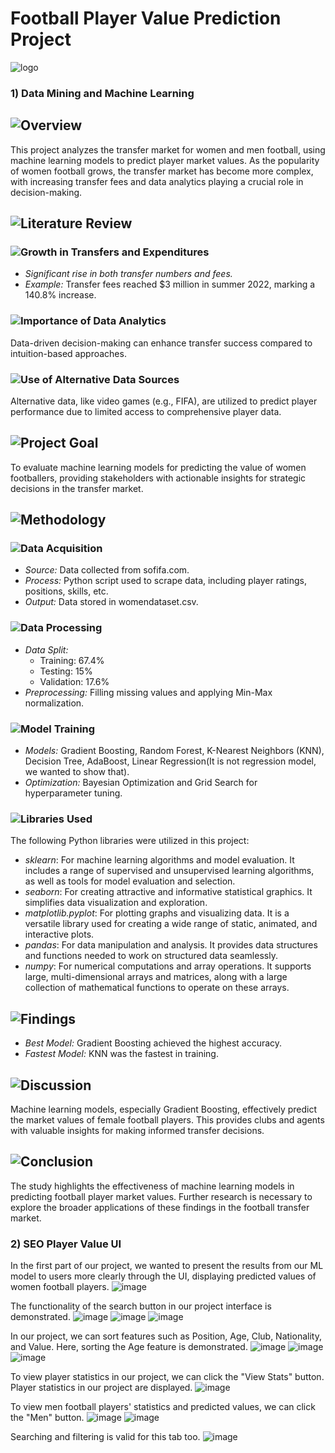 # Football Player Value Prediction Project
![logo](https://github.com/user-attachments/assets/3c1bdc32-e76b-47af-b1c4-40ef4eb8e34b)

### 1) Data Mining and Machine Learning

## ![Overview](https://img.shields.io/badge/Overview-green)
This project analyzes the transfer market for women and men football, using machine learning models to predict player market values. As the popularity of women football grows, the transfer market has become more complex, with increasing transfer fees and data analytics playing a crucial role in decision-making.

## ![Literature Review](https://img.shields.io/badge/Literature_Review-red)

### ![Growth in Transfers and Expenditures](https://img.shields.io/badge/Growth_in_Transfers_and_Expenditures-orange)
- *Significant rise in both transfer numbers and fees.*
- *Example:* Transfer fees reached $3 million in summer 2022, marking a 140.8% increase.

### ![Importance of Data Analytics](https://img.shields.io/badge/Importance_of_Data_Analytics-purple)
Data-driven decision-making can enhance transfer success compared to intuition-based approaches.

### ![Use of Alternative Data Sources](https://img.shields.io/badge/Use_of_Alternative_Data_Sources-brown)
Alternative data, like video games (e.g., FIFA), are utilized to predict player performance due to limited access to comprehensive player data.

## ![Project Goal](https://img.shields.io/badge/Project_Goal-teal)
To evaluate machine learning models for predicting the value of women footballers, providing stakeholders with actionable insights for strategic decisions in the transfer market.

## ![Methodology](https://img.shields.io/badge/Methodology-darkcyan)

### ![Data Acquisition](https://img.shields.io/badge/Data_Acquisition-darkorange)
- *Source:* Data collected from sofifa.com.
- *Process:* Python script used to scrape data, including player ratings, positions, skills, etc.
- *Output:* Data stored in womendataset.csv.

### ![Data Processing](https://img.shields.io/badge/Data_Processing-darkred)
- *Data Split:*
  - Training: 67.4%
  - Testing: 15%
  - Validation: 17.6%
- *Preprocessing:* Filling missing values and applying Min-Max normalization.

### ![Model Training](https://img.shields.io/badge/Model_Training-darkgreen)
- *Models:* Gradient Boosting, Random Forest, K-Nearest Neighbors (KNN), Decision Tree, AdaBoost, Linear Regression(It is not regression model, we wanted to show that).
- *Optimization:* Bayesian Optimization and Grid Search for hyperparameter tuning.

### ![Libraries Used](https://img.shields.io/badge/Libraries_Used-darkblue)
The following Python libraries were utilized in this project:

- *sklearn*: For machine learning algorithms and model evaluation. It includes a range of supervised and unsupervised learning algorithms, as well as tools for model evaluation and selection.
- *seaborn*: For creating attractive and informative statistical graphics. It simplifies data visualization and exploration.
- *matplotlib.pyplot*: For plotting graphs and visualizing data. It is a versatile library used for creating a wide range of static, animated, and interactive plots.
- *pandas*: For data manipulation and analysis. It provides data structures and functions needed to work on structured data seamlessly.
- *numpy*: For numerical computations and array operations. It supports large, multi-dimensional arrays and matrices, along with a large collection of mathematical functions to operate on these arrays.

## ![Findings](https://img.shields.io/badge/Findings-darkblue)
- *Best Model:* Gradient Boosting achieved the highest accuracy.
- *Fastest Model:* KNN was the fastest in training.

## ![Discussion](https://img.shields.io/badge/Discussion-darkmagenta)
Machine learning models, especially Gradient Boosting, effectively predict the market values of female football players. This provides clubs and agents with valuable insights for making informed transfer decisions.

## ![Conclusion](https://img.shields.io/badge/Conclusion-darkviolet)
The study highlights the effectiveness of machine learning models in predicting football player market values. Further research is necessary to explore the broader applications of these findings in the football transfer market.

### 2) SEO Player Value UI

In the first part of our project, we wanted to present the results from our ML model to users more clearly through the UI, displaying predicted values of women football players.
![image](https://github.com/user-attachments/assets/dba5b94e-894e-43c3-9e14-59f358fb3c30)

The functionality of the search button in our project interface is demonstrated.
![image](https://github.com/user-attachments/assets/9db7d309-ba07-4d04-ae76-8f8aa44ac86e) ![image](https://github.com/user-attachments/assets/a677aced-7b89-42f8-844b-a510fce5c958) ![image](https://github.com/user-attachments/assets/0274bb66-43fc-4874-ac56-a09ab5b46260)

In our project, we can sort features such as Position, Age, Club, Nationality, and Value. Here, sorting the Age feature is demonstrated.
![image](https://github.com/user-attachments/assets/39d1a7f3-6d9a-4995-9a03-4741066230c2) ![image](https://github.com/user-attachments/assets/a5a0c06b-f30b-424f-bfd1-8fce7afd7b17) ![image](https://github.com/user-attachments/assets/0fa0c372-453f-4f3f-b703-527722ebea55)

To view player statistics in our project, we can click the "View Stats" button. Player statistics in our project are displayed.
![image](https://github.com/user-attachments/assets/e8d3f947-bbaf-40d4-8861-40568e2974fc)

To view men football players' statistics and predicted values, we can click the "Men" button. 
![image](https://github.com/user-attachments/assets/68d12414-6e37-4521-bc06-5f4f3b15f009) ![image](https://github.com/user-attachments/assets/31c51384-919a-46cc-9951-01cdb2da1fb0)

Searching and filtering is valid for this tab too. 
![image](https://github.com/user-attachments/assets/6028f0dc-967c-4530-92fc-a36ab17d89b7)









 
